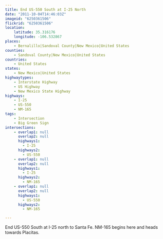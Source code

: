 ```yaml
---
title: End US-550 South at I-25 North
date: "2011-10-04T14:46:03Z"
imageid: "6250361506"
flickrid: "6250361506"
location:
    latitude: 35.316176
    longitude: -106.532867
places:
    - Bernalillo|Sandoval County|New Mexico|United States
counties:
    - Sandoval County|New Mexico|United States
countries:
    - United States
states:
    - New Mexico|United States
highwaytypes:
    - Interstate Highway
    - US Highway
    - New Mexico State Highway
highways:
    - I-25
    - US-550
    - NM-165
tags:
    - Intersection
    - Big Green Sign
intersections:
    - overlap1: null
      overlap2: null
      highways1:
        - I-25
      highways2:
        - US-550
    - overlap1: null
      overlap2: null
      highways1:
        - I-25
      highways2:
        - NM-165
    - overlap1: null
      overlap2: null
      highways1:
        - US-550
      highways2:
        - NM-165

---
```

End US-550 South at I-25 north to Santa Fe.  NM-165 begins here and heads towards Placitas.